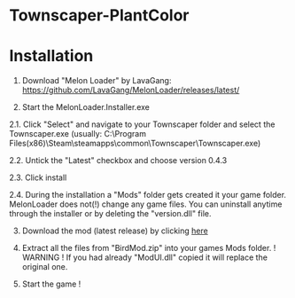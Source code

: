 # Townscaper-PlantColor
 
# Installation

1. Download "Melon Loader" by LavaGang:
https://github.com/LavaGang/MelonLoader/releases/latest/

2. Start the MelonLoader.Installer.exe

2.1. Click "Select" and navigate to your Townscaper folder and select the Townscaper.exe (usually: C:\Program Files(x86)\Steam\steamapps\common\Townscaper\Townscaper.exe)

2.2. Untick the "Latest" checkbox and choose version 0.4.3

2.3. Click install 

2.4. During the installation a "Mods" folder gets created it your game folder. MelonLoader does not(!) change any game files. 
	 You can uninstall anytime through the installer or by deleting the "version.dll" file.

3. Download the mod (latest release) by clicking [here](https://github.com/mokojm/Townscaper-CustomBirds/releases/download/v0.9.0/BirdMod.zip)

4. Extract all the files from "BirdMod.zip" into your games Mods folder.
	! WARNING ! If you had already "ModUI.dll" copied it will replace the original one.

5. Start the game !
